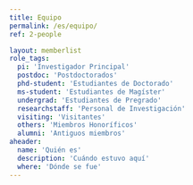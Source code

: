 ```yaml
---
title: Equipo
permalink: /es/equipo/
ref: 2-people

layout: memberlist
role_tags:
  pi: 'Investigador Principal'
  postdoc: 'Postdoctorados'
  phd-student: 'Estudiantes de Doctorado'
  ms-student: 'Estudiantes de Magíster'
  undergrad: 'Estudiantes de Pregrado'
  researchstaff: 'Personal de Investigación'
  visiting: 'Visitantes'
  others: 'Miembros Honoríficos'
  alumni: 'Antiguos miembros'
aheader:
  name: 'Quién es'
  description: 'Cuándo estuvo aquí'
  where: 'Dónde se fue'
---
```

